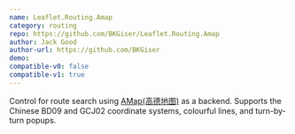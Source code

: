```yaml
---
name: Leaflet.Routing.Amap
category: routing
repo: https://github.com/BKGiser/Leaflet.Routing.Amap
author: Jack Good
author-url: https://github.com/BKGiser
demo: 
compatible-v0: false
compatible-v1: true
---
```


Control for route search using <a href="http://www.amap.com/">AMap(高德地图)</a> as a backend. Supports the Chinese BD09 and GCJ02 coordinate systems, colourful lines, and turn-by-turn popups.
